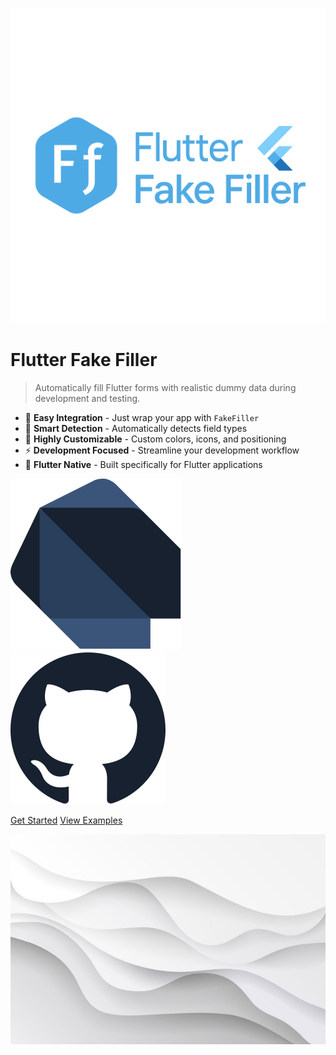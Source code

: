 ![Flutter Fake Filler](./images/logo.png ":size=500")

# Flutter Fake Filler

> Automatically fill Flutter forms with realistic dummy data during development and testing.

- 🚀 **Easy Integration** - Just wrap your app with `FakeFiller`
- 🎯 **Smart Detection** - Automatically detects field types
- 🎨 **Highly Customizable** - Custom colors, icons, and positioning
- ⚡ **Development Focused** - Streamline your development workflow
- 📱 **Flutter Native** - Built specifically for Flutter applications

<div class='cover-buttons'>
    <a alt='View on pub' title='View on pub' href='https://pub.dev/packages/flutter_fake_filler'>
        <img class='social-icon' src='./images/pub_logo.svg' />
    </a>
    <a alt='View on GitHub' title='View on GitHub' href='https://github.com/nishansr/flutter_fake_filler'>
        <img class='social-icon' src='./images/github_logo.svg' />
    </a>
</div>

[Get Started](content/usage/install.md)
[View Examples](content/examples/)

<div class="scroll-indicator-container">
<div class="scroll-indicator">

<!-- background color -->

![](images/cover.jpg)
